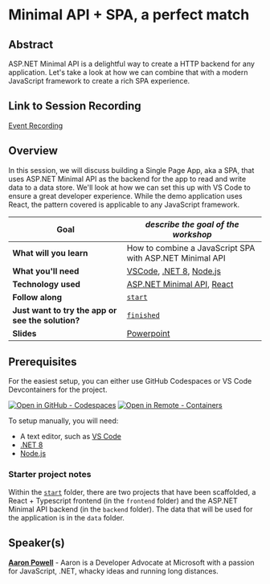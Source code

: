 # Minimal API + SPA, a perfect match

## Abstract

ASP.NET Minimal API is a delightful way to create a HTTP backend for any application. Let's take a look at how we can combine that with a modern JavaScript framework to create a rich SPA experience.

## Link to Session Recording

[Event Recording](https://aka.ms/netconf23/studentstream)

## Overview

In this session, we will discuss building a Single Page App, aka a SPA, that uses ASP.NET Minimal API as the backend for the app to read and write data to a data store. We'll look at how we can set this up with VS Code to ensure a great developer experience. While the demo application uses React, the pattern covered is applicable to any JavaScript framework.

| **Goal**                                          | _describe the goal of the workshop_                                                               |
| ------------------------------------------------- | ------------------------------------------------------------------------------------------------- |
| **What will you learn**                           | How to combine a JavaScript SPA with ASP.NET Minimal API                                          |
| **What you'll need**                              | [VSCode](https://code.visualstudio.com), [.NET 8](https://dot.net), [Node.js](https://nodejs.org) |
| **Technology used**                               | [ASP.NET Minimal API](https://dotnet.microsoft.com/apps/aspnet), [React](https://react.dev)       |
| **Follow along**                                  | [`start`](./start)                                                                                |
| **Just want to try the app or see the solution?** | [`finished`](./finished)                                                                          |
| **Slides**                                        | [Powerpoint](2023-dotnet-conf-student-zone-minimal-api-react.pptx)                                                                         |

## Prerequisites

For the easiest setup, you can either use GitHub Codespaces or VS Code Devcontainers for the project.

[![Open in GitHub - Codespaces](https://img.shields.io/static/v1?style=for-the-badge&label=GitHub+Codespaces&message=Open&color=brightgreen&logo=github)](https://github.com/codespaces/new?hide_repo_select=true&ref=main&repo=624102171&machine=standardLinux32gb&devcontainer_path=2023/Web+Track/Web+APIs/start/.devcontainer%2Fdevcontainer.json&location=WestUs2)
[![Open in Remote - Containers](https://img.shields.io/static/v1?style=for-the-badge&label=Remote%20-%20Containers&message=Open&color=blue&logo=visualstudiocode)](https://vscode.dev/redirect?url=vscode://ms-vscode-remote.remote-containers/cloneInVolume?url=https://github.com/microsoft/dotnetconf-studentzone)

To setup manually, you will need:

-   A text editor, such as [VS Code](https://code.visualstudio.com)
-   [.NET 8](https://dotnet.microsoft.com/download/dotnet/8.0)
-   [Node.js](https://nodejs.org)

### Starter project notes

Within the [`start`](./start) folder, there are two projects that have been scaffolded, a React + Typescript frontend (in the `frontend` folder) and the ASP.NET Minimal API backend (in the `backend` folder). The data that will be used for the application is in the `data` folder.

## Speaker(s)

[**Aaron Powell**](https://twitter.com/slace) - Aaron is a Developer Advocate at Microsoft with a passion for JavaScript, .NET, whacky ideas and running long distances.


